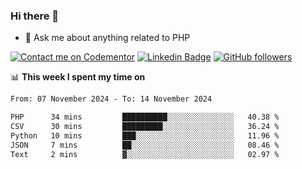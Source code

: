 ### Hi there 👋

<!--
**mustafaculban/mustafaculban** is a ✨ _special_ ✨ repository because its `README.md` (this file) appears on your GitHub profile.

Here are some ideas to get you started:

- 🌱 I’m currently learning ...
- 👯 I’m looking to collaborate on ...
- 🤔 I’m looking for help with ...
- 📫 How to reach me: ...
- 😄 Pronouns: ...
- ⚡ Fun fact: ...

-->
- 💬 Ask me about anything related to PHP

[![Contact me on Codementor](https://www.codementor.io/m-badges/karamusluk/book-session.svg)](https://www.codementor.io/@karamusluk?refer=badge)
[![Linkedin Badge](https://img.shields.io/badge/-Mustafa%20Culban-blue?style=social&logo=Linkedin&logoColor=blue&link=https://www.linkedin.com/in/mustafaculban/)](https://www.linkedin.com/in/mustafaculban/) 
[![GitHub followers](https://img.shields.io/github/followers/karamusluk?label=Follow&style=social)](https://github.com/karamusluk/?tab=follow)


📊 **This week I spent my time on**
<!--START_SECTION:waka-->

```txt
From: 07 November 2024 - To: 14 November 2024

PHP      34 mins         ██████████░░░░░░░░░░░░░░░   40.38 %
CSV      30 mins         █████████░░░░░░░░░░░░░░░░   36.24 %
Python   10 mins         ███░░░░░░░░░░░░░░░░░░░░░░   11.96 %
JSON     7 mins          ██░░░░░░░░░░░░░░░░░░░░░░░   08.46 %
Text     2 mins          ▓░░░░░░░░░░░░░░░░░░░░░░░░   02.97 %
```

<!--END_SECTION:waka-->

